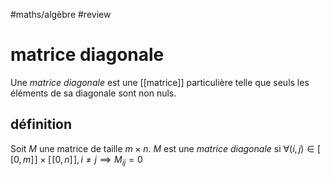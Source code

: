 #maths/algèbre #review 
# matrice diagonale
Une _matrice diagonale_ est une [[matrice]] particulière telle que seuls les éléments de sa diagonale sont non nuls.

## définition
Soit $M$ une matrice de taille $m\times n$.
$M$ est une _matrice diagonale_ si $\forall (i,j)\in [\![0,m]\!]\times[\![0,n]\!], i\neq j \implies M_{ij} = 0$

